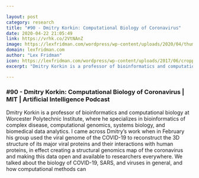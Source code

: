 ```yaml
---

layout: post
category: research
title: "#90 - Dmitry Korkin: Computational Biology of Coronavirus"
date: 2020-04-22 21:05:49
link: https://vrhk.co/2VtNAnZ
image: https://lexfridman.com/wordpress/wp-content/uploads/2020/04/thumb_dmitry_korkin.png
domain: lexfridman.com
author: "Lex Fridman"
icon: https://lexfridman.com/wordpress/wp-content/uploads/2017/06/cropped-lex-favicon-4-1-180x180.png
excerpt: "Dmitry Korkin is a professor of bioinformatics and computational biology at Worcester Polytechnic Institute, where he specializes in bioinformatics of complex disease, computational genomics, systems biology, and biomedical data analytics. I came across Dmitry’s work when in February his group used the viral genome of the COVID-19 to reconstruct the 3D structure of its major viral proteins and their interactions with human proteins, in effect creating a structural genomics map of the coronavirus and making this data open and available to researchers everywhere. We talked about the biology of COVID-19, SARS, and viruses in general, and how computational methods can"

---
```


### #90 - Dmitry Korkin: Computational Biology of Coronavirus | MIT | Artificial Intelligence Podcast

Dmitry Korkin is a professor of bioinformatics and computational biology at Worcester Polytechnic Institute, where he specializes in bioinformatics of complex disease, computational genomics, systems biology, and biomedical data analytics. I came across Dmitry’s work when in February his group used the viral genome of the COVID-19 to reconstruct the 3D structure of its major viral proteins and their interactions with human proteins, in effect creating a structural genomics map of the coronavirus and making this data open and available to researchers everywhere. We talked about the biology of COVID-19, SARS, and viruses in general, and how computational methods can